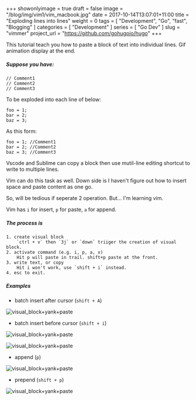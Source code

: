 +++
showonlyimage = true
draft = false
image = "/blog/img/vim1/vim_macbook.jpg"
date = 2017-10-14T13:07:01+11:00
title = "Exploding lines into lines"
weight = 0
tags = [ "Development", "Go", "fast", "Blogging" ]
categories = [ "Development" ]
series = [ "Go Dev" ]
slug = "vimmer"
project_url = "https://github.com/gohugoio/hugo"
+++


This tutorial teach you how to paste a block of text into individual lines. Gif animation display at the end.


##### Suppose you have:

```
// Comment1
// Comment2
// Comment3
```
To be exploded into each line of below:
```
foo = 1;
bar = 2;
baz = 3;
```
As this form:
```
foo = 1; //Comment1
bar = 2; //Comment2
baz = 3; //Comment3
```

Vscode and Sublime can copy a block then use mutil-line editing shortcut to write to multiple lines.

Vim can do this task as well. Down side is I haven't figure out how to insert space and paste content as one go.

So, will be tedious if seperate 2 operation. But... I'm learning vim.

Vim has `i` for insert, `p` for paste, `a` for append.

##### The process is

    1. create visual block
        `ctrl + v` then `3j` or `down` triiger the creation of visual block.
    2. activate command (e.g. i, p, a, x)
        Hit p will paste in trail. shift+p paste at the front.
    3. write text, or copy
        Hit i won't work, use `shift + i` instead.
    4. esc to exit.

##### Examples

- batch insert after cursor (`shift + A`)

![visual_block+yank+paste](/blog/img/vim1/multi-linee-shiftA.gif)

- batch insert before cursor (`shift + i`)

![visual_block+yank+paste](/blog/img/vim1/insert-in-middle.gif)

![visual_block+yank+paste](/blog/img/vim1/prepend-insert.gif)

- append (`p`)

![visual_block+yank+paste](/blog/img/vim1/multiline-paste.gif)

- prepend (`shift + p`)

![visual_block+yank+paste](/blog/img/vim1/prepend.gif)

